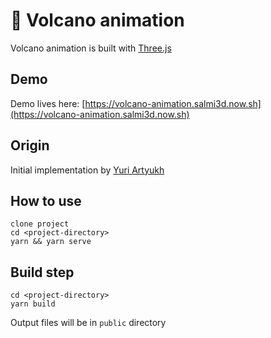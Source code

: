 # 🌋 Volcano animation

Volcano animation is built with [Three.js](https://threejs.org/)

## Demo

Demo lives here: [https://volcano-animation.salmi3d.now.sh](https://volcano-animation.salmi3d.now.sh)

## Origin

Initial implementation by [Yuri Artyukh](https://twitter.com/akella)

## How to use

```
clone project
cd <project-directory>
yarn && yarn serve
```

## Build step

```
cd <project-directory>
yarn build
```

Output files will be in `public` directory
